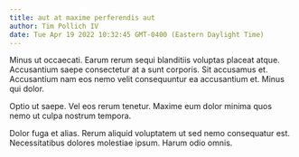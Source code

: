 ```yaml
---
title: aut at maxime perferendis aut
author: Tim Pollich IV
date: Tue Apr 19 2022 10:32:45 GMT-0400 (Eastern Daylight Time)
---
```

Minus ut occaecati. Earum rerum sequi blanditiis voluptas placeat atque. Accusantium saepe consectetur at a sunt corporis. Sit accusamus et. Accusantium nam eos nemo velit consequuntur ea accusantium et. Minus qui dolor.

 Optio ut saepe. Vel eos rerum tenetur. Maxime eum dolor minima quos nemo ut culpa nostrum tempora.

 Dolor fuga et alias. Rerum aliquid voluptatem ut sed nemo consequatur est. Necessitatibus dolores molestiae ipsum. Harum odio omnis.